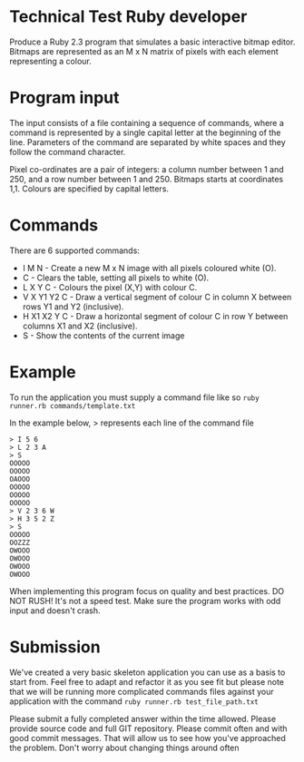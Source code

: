 # Technical Test Ruby developer

Produce a Ruby 2.3 program that simulates a basic interactive bitmap editor.
Bitmaps are represented as an M x N matrix of pixels with each element
representing a colour.

# Program input

The input consists of a file containing a sequence of commands, where
a command is represented by a single capital letter at the beginning of the line.
Parameters of the command are separated by white spaces and they follow the command character.

Pixel co-ordinates are a pair of integers: a column number between 1 and 250, and a row number between 1 and 250. Bitmaps starts at coordinates 1,1. Colours are specified by capital letters.

# Commands

There are 6 supported commands:

* I M N - Create a new M x N image with all pixels coloured white (O).
* C - Clears the table, setting all pixels to white (O).
* L X Y C - Colours the pixel (X,Y) with colour C.
* V X Y1 Y2 C - Draw a vertical segment of colour C in column X between rows Y1 and Y2 (inclusive).
* H X1 X2 Y C - Draw a horizontal segment of colour C in row Y between columns X1 and X2 (inclusive).
* S - Show the contents of the current image

# Example

To run the application you must supply a command file like so `ruby runner.rb commands/template.txt`

In the example below, > represents each line of the command file


```
> I 5 6
> L 2 3 A
> S
OOOOO
OOOOO
OAOOO
OOOOO
OOOOO
OOOOO
> V 2 3 6 W
> H 3 5 2 Z
> S
OOOOO
OOZZZ
OWOOO
OWOOO
OWOOO
OWOOO
```

When implementing this program focus on quality and best practices. DO NOT RUSH! It's not a speed test. Make sure the program works with odd input and doesn't crash.

# Submission

We've created a very basic skeleton application you can use as a basis to start from. Feel free to adapt and refactor it as you see fit but please note that we will be running more complicated commands files against your application with the command `ruby runner.rb test_file_path.txt`

Please submit a fully completed answer within the time allowed. Please provide source code and full GIT repository. Please commit often and with good commit messages. That will allow us to see how you've approached the problem. Don't worry about changing things around often
